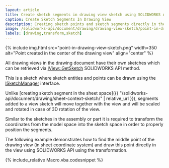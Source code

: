 ```yaml
---
layout: article
title: Create sketch segments in drawing view sketch using SOLIDWORKS API
caption: Create Sketch Segments In Drawing View
description: Creating sketch points and sketch segments directly in the drawing view sketch area using SOLIDWORKS API
image: /solidworks-api/document/drawing/drawing-view-sketch/point-in-drawing-view-sketch.png
labels: [drawing,transform,sketch]
---
```

{% include img.html src="point-in-drawing-view-sketch.png" width=350 alt="Point created in the center of the drawing view" align="center" %}

All drawing views in the drawing document have their own sketches which can be retrieved via [IView::GetSketch](http://help.solidworks.com/2019/english/api/sldworksapi/solidworks.interop.sldworks~solidworks.interop.sldworks.iview~getsketch.html) SOLIDWORKS API method.

This is a sketch where sketch entities and points can be drawn using the [ISketchManager](http://help.solidworks.com/2019/english/api/draftsightapi/Interop.dsAutomation~Interop.dsAutomation.ISketchManager.html) interface.

Unlike [creating sketch segment in the sheet space]({{ "/solidworks-api/document/drawing/sheet-context-sketch/" | relative_url }}), segments added to a view sketch will move together with the view and will be scaled and rotated in case of 3D rotation of the view.

Similar to the sketches in the assembly or part it is required to transform the coordinates from the model space into the sketch space in order to properly position the segments.

The following example demonstrates how to find the middle point of the drawing view (in sheet coordinate system) and draw this point directly in the view using SOLIDWORKS API using the transformation.

{% include_relative Macro.vba.codesnippet %}
